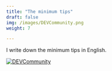 ```yaml
---
title: "The minimum tips"
draft: false
img: /images/DEVCommunity.png
weight: 7

---
```


I write down the minimum tips in English.  

[![DEVCommunity](/images/DEVCommunity.png)](https://dev.to/kento)

